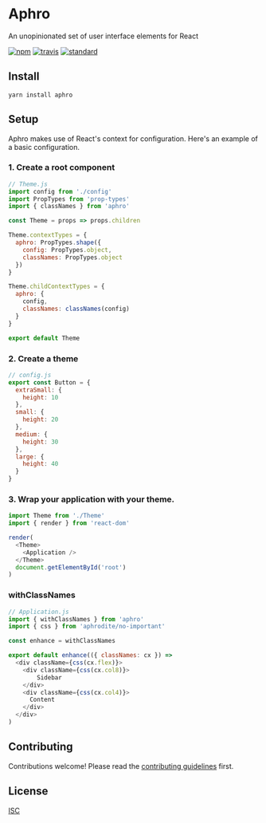 # Aphro

An unopinionated set of user interface elements for React

[![npm][npm-image]][npm-url]
[![travis][travis-image]][travis-url]
[![standard][standard-image]][standard-url]

[npm-image]: https://img.shields.io/npm/v/aphro.svg?style=flat-square
[npm-url]: https://www.npmjs.com/package/aphro
[travis-image]: https://img.shields.io/travis/bentatum/aphro.svg?style=flat-square
[travis-url]: https://travis-ci.org/bentatum/aphro
[standard-image]: https://img.shields.io/badge/code%20style-standard-brightgreen.svg?style=flat-square
[standard-url]: http://npm.im/standard

## Install

```
yarn install aphro
```

## Setup
Aphro makes use of React's context for configuration. Here's an example of a basic configuration.

### 1. Create a root component

```js
// Theme.js
import config from './config'
import PropTypes from 'prop-types'
import { classNames } from 'aphro'

const Theme = props => props.children

Theme.contextTypes = {
  aphro: PropTypes.shape({
    config: PropTypes.object,
    classNames: PropTypes.object
  })
}

Theme.childContextTypes = {
  aphro: { 
    config,
    classNames: classNames(config)
  }
}

export default Theme
```

### 2. Create a theme

```js
// config.js
export const Button = {
  extraSmall: {
    height: 10
  },
  small: {
    height: 20
  },
  medium: {
    height: 30
  },
  large: {
    height: 40
  }
}
```

### 3. Wrap your application with your theme.

```js
import Theme from './Theme'
import { render } from 'react-dom'

render(
  <Theme>
    <Application />
  </Theme>
  document.getElementById('root')
)
```

### withClassNames

```js
// Application.js
import { withClassNames } from 'aphro'
import { css } from 'aphrodite/no-important'

const enhance = withClassNames

export default enhance(({ classNames: cx }) =>
  <div className={css(cx.flex)}>
    <div className={css(cx.col8)}>
        Sidebar
    </div>
    <div className={css(cx.col4)}>
      Content
    </div>
  </div>
)
```

## Contributing

Contributions welcome! Please read the [contributing guidelines](CONTRIBUTING.md) first.

## License

[ISC](LICENSE.md)
